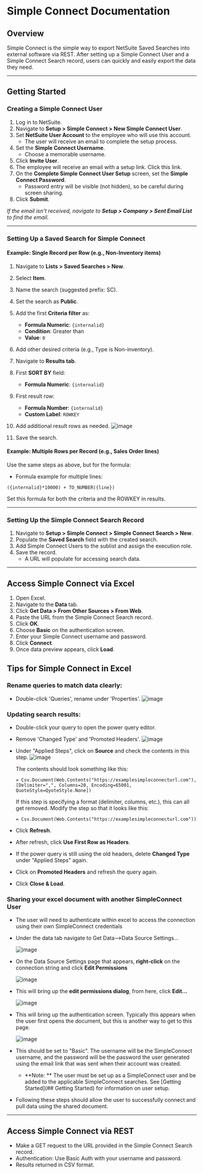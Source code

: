# Simple Connect Documentation

## Overview

Simple Connect is the simple way to export NetSuite Saved Searches into external software via REST. After setting up a Simple Connect User and a Simple Connect Search record, users can quickly and easily export the data they need.

---

## Getting Started

### Creating a Simple Connect User

1. Log in to NetSuite.
2. Navigate to **Setup > Simple Connect > New Simple Connect User**.
3. Set **NetSuite User Account** to the employee who will use this account.
   - The user will receive an email to complete the setup process.
4. Set the **Simple Connect Username**.
   - Choose a memorable username.
5. Click **Invite User**.
6. The employee will receive an email with a setup link. Click this link.
7. On the **Complete Simple Connect User Setup** screen, set the **Simple Connect Password**.
   - Password entry will be visible (not hidden), so be careful during screen sharing.
8. Click **Submit**.

*If the email isn't received, navigate to **Setup > Company > Sent Email List** to find the email.*

---

### Setting Up a Saved Search for Simple Connect

#### Example: Single Record per Row (e.g., Non-Inventory items)

1. Navigate to **Lists > Saved Searches > New**.
2. Select **Item**.
3. Name the search (suggested prefix: SC).
4. Set the search as **Public**.
5. Add the first **Criteria filter** as:
   - **Formula Numeric**: `{internalid}`
   - **Condition**: Greater than
   - **Value**: `0`
6. Add other desired criteria (e.g., Type is Non-inventory).
7. Navigate to **Results tab**.
8. First **SORT BY** field:
   - **Formula Numeric**: `{internalid}`
9. First result row:
   - **Formula Number**: `{internalid}`
   - **Custom Label**: `ROWKEY`
10. Add additional result rows as needed.
    ![image](https://github.com/user-attachments/assets/e32a32a6-cd55-402e-8a7f-b96e380c3f99)

12. Save the search.

#### Example: Multiple Rows per Record (e.g., Sales Order lines)

Use the same steps as above, but for the formula:

- Formula example for multiple lines:

```plaintext
({internalid}*10000) + TO_NUMBER({line})
```

Set this formula for both the criteria and the ROWKEY in results.

---

### Setting Up the Simple Connect Search Record

1. Navigate to **Setup > Simple Connect > Simple Connect Search > New**.
2. Populate the **Saved Search** field with the created search.
3. Add Simple Connect Users to the sublist and assign the execution role.
4. Save the record.
   - A URL will populate for accessing search data.

---

## Access Simple Connect via Excel

1. Open Excel.
2. Navigate to the **Data** tab.
3. Click **Get Data > From Other Sources > From Web**.
4. Paste the URL from the Simple Connect Search record.
5. Click **OK**.
6. Choose **Basic** on the authentication screen.
7. Enter your Simple Connect username and password.
8. Click **Connect**.
9. Once data preview appears, click **Load**.

## Tips for Simple Connect in Excel

### Rename queries to match data clearly:
  - Double-click 'Queries', rename under 'Properties'.
    ![image](https://github.com/user-attachments/assets/a161ee5c-bd12-49c7-8423-b512558363ad)

### Updating search results:
  - Double-click your query to open the power query editor.
  - Remove 'Changed Type' and 'Promoted Headers'.
    ![image](https://github.com/user-attachments/assets/116d9b44-8d01-45a6-ac17-f9863c83bf8c)
  - Under "Applied Steps", click on **Source** and check the contents in this step.
    ![image](https://github.com/user-attachments/assets/201fc109-c58f-4ed0-a5b7-16d43eed3665)

    The contents should look something like this:
    ```
    = Csv.Document(Web.Contents("https://examplesimpleconnecturl.com"),[Delimiter=",", Columns=20, Encoding=65001, QuoteStyle=QyoteStyle.None])
    ```
    If this step is specifying a format (delimiter, columns, etc.), this can all get removed. Modify the step so that it looks like this:
    ```
    = Csv.Document(Web.Contents("https://examplesimpleconnecturl.com"))
    ```
  - Click **Refresh**.
  - After refresh, click **Use First Row as Headers**.
  - If the power query is still using the old headers, delete **Changed Type** under "Applied Steps" again.
  - Click on **Promoted Headers** and refresh the query again.
  - Click **Close & Load**.

### Sharing your excel document with another SimpleConnect User
  - The user will need to authenticate within excel to access the connection using their own SimpleConnect credentials
  - Under the data tab navigate to Get Data—>Data Source Settings...
    
    ![image](https://github.com/user-attachments/assets/39a14a3b-e108-451f-92f8-ecbc74288ad0)
    
  - On the Data Source Settings page that appears, **right-click** on the connection string and click **Edit Permissions**
    
    ![image](https://github.com/user-attachments/assets/15dfbe8c-7de7-4d42-a971-3c39421e893d)
    
  - This will bring up the **edit permissions dialog**, from here, click **Edit...**
    
    ![image](https://github.com/user-attachments/assets/f1f3a53a-b60d-4a6b-b3aa-0ebe41f4fc66)
    
  - This will bring up the authentication screen. Typically this appears when the user first opens the document, but this is another way to get to this page.
    
    ![image](https://github.com/user-attachments/assets/618143fa-a3bd-4436-acd0-ede4bb7d2cd6)
    
  - This should be set to "Basic". The username will be the SimpleConnect username, and the password will be the password the user generated using the email link that was sent when their account was created.
    - **Note: ** The user must be set up as a SimpleConnect user and be added to the applicable SimpleConnect searches. See [Getting Started](## Getting Started) for information on user setup.
  - Following these steps should allow the user to successfully connect and pull data using the shared document.

---

## Access Simple Connect via REST

- Make a GET request to the URL provided in the Simple Connect Search record.
- Authentication: Use Basic Auth with your username and password.
- Results returned in CSV format.


